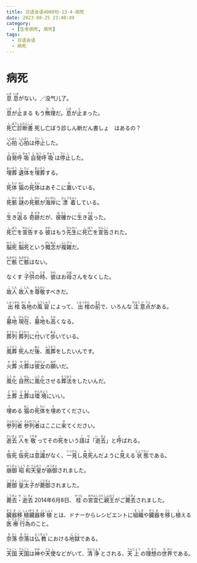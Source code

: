 ```yaml
---
title: 日语会语4000句-13-4-病死
date: 2023-08-25 23:40:49
category:
  - [生老病死, 病死]
tags:
  - 日语会语
  - 病死
---
```


# 病死

<ruby>息<rt>いき</rt></ruby>
<ruby>息<rt>いき</rt>がない。／没气儿了。</ruby>

<ruby>息<rt>いき</rt>が<rt></rt>止<rt>と</rt>まる</ruby>
<ruby>もう<rt></rt>無<rt>む</rt>理<rt>り</rt>だ。<rt></rt>息<rt>いき</rt>が<rt></rt>止<rt>と</rt>まった。</ruby>

<ruby>死<rt>し</rt>亡<rt>ぼう</rt>診<rt>しん</rt>断<rt>だん</rt>書<rt>しょ</rt></ruby>
死し亡ぼう診しん断だん書しょ　はあるの？

<ruby>心<rt>しん</rt>拍<rt>ぱく</rt></ruby>
<ruby>心<rt>しん</rt>拍<rt>ぱく</rt>は<rt></rt>停<rt>てい</rt>止<rt>し</rt>した。</ruby>

<ruby>自<rt>じ</rt>発<rt>はつ</rt>呼<rt>こ</rt>吸<rt>きゅう</rt></ruby>
<ruby>自<rt>じ</rt>発<rt>はつ</rt>呼<rt>こ</rt>吸<rt>きゅう</rt>は<rt></rt>停<rt>てい</rt>止<rt>し</rt>した。</ruby>

<ruby>埋<rt>まい</rt>葬<rt>そう</rt></ruby>
<ruby>遺<rt>い</rt>体<rt>たい</rt>を<rt></rt>埋<rt>まい</rt>葬<rt>そう</rt>する。</ruby>

<ruby>死<rt>し</rt>体<rt>たい</rt></ruby>
<ruby>猫<rt>ねこ</rt>の<rt></rt>死<rt>し</rt>体<rt>たい</rt>はあそこに<rt></rt>置<rt>お</rt>いている。</ruby>

<ruby>死<rt>し</rt>骸<rt>がい</rt></ruby>
<ruby>謎<rt>なぞ</rt>の<rt></rt>死<rt>し</rt>骸<rt>がい</rt>が<rt></rt>海<rt>かい</rt>岸<rt>がん</rt>に<rt></rt>漂<rt>ひょう</rt>着<rt>ちゃく</rt>している。</ruby>

<ruby>生<rt>い</rt>き<rt></rt>返<rt>かえ</rt>る</ruby>
<ruby>奇<rt>き</rt>跡<rt>せき</rt>だが、<rt></rt>彼<rt>は</rt>確<rt>たし</rt>かに<rt></rt>生<rt>い</rt>き<rt></rt>返<rt>かえ</rt>った。</ruby>

<ruby>死<rt>し</rt>亡<rt>ぼう</rt>を<rt></rt>宣<rt>せん</rt>告<rt>こく</rt>する</ruby>
<ruby>彼<rt>かれ</rt>はもう<rt></rt>先<rt>せん</rt>生<rt>せい</rt>に<rt></rt>死<rt>し</rt>亡<rt>ぼう</rt>を<rt></rt>宣<rt>せん</rt>告<rt>こく</rt>された。</ruby>

<ruby>脳<rt>のう</rt>死<rt>し</rt></ruby>
<ruby>脳<rt>のう</rt>死<rt>し</rt>という<rt></rt>概<rt>がい</rt>念<rt>ねん</rt>が<rt></rt>複<rt>ふく</rt>雑<rt>ざつ</rt>だ。</ruby>

<ruby>亡<rt>なき</rt>骸<rt>がら</rt></ruby>
<ruby>亡<rt>なき</rt>骸<rt>がら</rt>はない。</ruby>

<ruby>なくす</ruby>
<ruby>子<rt>こ</rt>供<rt>ども</rt>の<rt></rt>時<rt>とき</rt>、<rt></rt>彼<rt>かれ</rt>はお<rt></rt>母<rt>かあ</rt>さんをなくした。</ruby>

<ruby>故<rt>こ</rt>人<rt>じん</rt></ruby>
<ruby>故<rt>こ</rt>人<rt>じん</rt>を<rt></rt>尊<rt>そん</rt>敬<rt>けい</rt>すべきだ。</ruby>

<ruby>出<rt>しゅっ</rt>棺<rt>かん</rt></ruby>
<ruby>各<rt>かく</rt>地<rt>ち</rt>の<rt></rt>風<rt>ふう</rt>習<rt>しゅう</rt>によって、<rt></rt>出<rt>しゅっ</rt>棺<rt>かん</rt>の<rt></rt>前<rt>まえ</rt>で、いろんな<rt></rt>注<rt>ちゅう</rt>意<rt>い</rt>点<rt>てん</rt>がある。</ruby>

<ruby>墓<rt>ぼ</rt>地<rt>ち</rt></ruby>
<ruby>現<rt>げん</rt>在<rt>ざい</rt>、<rt></rt>墓<rt>ぼ</rt>地<rt>ち</rt>も<rt></rt>高<rt>たか</rt>くなる。</ruby>

<ruby>葬<rt>そう</rt>列<rt>れつ</rt></ruby>
<ruby>葬<rt>そう</rt>列<rt>れつ</rt>に<rt></rt>付<rt>つ</rt>いて<rt></rt>歩<rt>ある</rt>いている。</ruby>

<ruby>風<rt>ふう</rt>葬<rt>そう</rt></ruby>
<ruby>死<rt>し</rt>んだ<rt></rt>後<rt>あと</rt>、<rt></rt>風<rt>ふう</rt>葬<rt>そう</rt>をしたいんです。</ruby>

<ruby>火<rt>か</rt>葬<rt>そう</rt></ruby>
<ruby>火<rt>か</rt>葬<rt>そう</rt>は<rt></rt>彼<rt>かの</rt>女<rt>じょ</rt>の<rt></rt>願<rt>ねが</rt>いだ。</ruby>

<ruby>風<rt>ふう</rt>化<rt>か</rt></ruby>
<ruby>自<rt>し</rt>然<rt>ぜん</rt>に<rt></rt>風<rt>ふう</rt>化<rt>か</rt>させる<rt></rt>葬<rt>そう</rt>法<rt>ほう</rt>をしたいんだ。</ruby>

<ruby>土<rt>ど</rt>葬<rt>そう</rt></ruby>
<ruby>土<rt>ど</rt>葬<rt>そう</rt>は<rt></rt>環<rt>かん</rt>境<rt>きょう</rt>にいい。</ruby>

<ruby>埋<rt>う</rt>める</ruby>
<ruby>猫<rt>ねこ</rt>の<rt></rt>死<rt>し</rt>体<rt>たい</rt>を<rt></rt>埋<rt>う</rt>めてください。</ruby>

<ruby>参<rt>さん</rt>列<rt>れつ</rt>者<rt>しゃ</rt></ruby>
<ruby>参<rt>さん</rt>列<rt>れつ</rt>者<rt>しゃ</rt>はここに<rt></rt>来<rt>き</rt>てください。</ruby>

<ruby>逝<rt>せい</rt>去<rt>きょ</rt></ruby>
<ruby>人<rt>ひと</rt>を<rt></rt>敬<rt>うやま</rt>ってその<rt></rt>死<rt>し</rt>をいう<rt></rt>語<rt>ご</rt>は「逝<rt>せい</rt>去<rt>きょ</rt>」と<rt></rt>呼<rt>よ</rt>ばれる。</ruby>

<ruby>仮<rt>か</rt>死<rt>し</rt></ruby>
<ruby>仮<rt>か</rt>死<rt>し</rt>は<rt></rt>意<rt>い</rt>識<rt>しき</rt>がなく、<rt></rt>一<rt>いっ</rt>見<rt>けん</rt>し<rt></rt>見<rt>み</rt>死<rt>し</rt>んだように<rt></rt>見<rt>み</rt>える<rt></rt>状<rt>じょう</rt>態<rt>たい</rt>である。</ruby>

<ruby>崩<rt>ほう</rt>御<rt>ぎょ</rt></ruby>
<ruby>昭<rt>しょう</rt>和<rt>わ</rt>天<rt>てん</rt>皇<rt>のう</rt>が<rt></rt>崩<rt>ほう</rt>御<rt>ぎょ</rt>されました。</ruby>

<ruby>薨<rt>こう</rt>御<rt>ぎょ</rt></ruby>
<ruby>皇<rt>こう</rt>太<rt>たい</rt>子<rt>し</rt>が<rt></rt>薨<rt>こう</rt>御<rt>ぎょ</rt>されました。</ruby>

<ruby>薨<rt>こう</rt>去<rt>きょ</rt>・逝<rt>せい</rt>去<rt>きょ</rt></ruby>
<ruby>2014<rt></rt>年6<rt></rt>月8<rt></rt>日、<rt></rt>桂<rt>かつら</rt>の<rt></rt>宮<rt>みや</rt>宜<rt>よし</rt>仁<rt>ひと</rt>親<rt>しん</rt>王<rt>のう</rt>がご<rt></rt>薨<rt>こう</rt>去<rt>きょ</rt>されました。</ruby>

<ruby>臓<rt>ぞう</rt>器<rt>き</rt>移<rt>い</rt>植<rt>しょく</rt></ruby>
<ruby>臓<rt>ぞう</rt>器<rt>き</rt>移<rt>い</rt>植<rt>しょく</rt>とは、ドナーからレシピエントに<rt></rt>組<rt>そ</rt>織<rt>しき</rt>や<rt></rt>臓<rt>ぞう</rt>器<rt>き</rt>を<rt></rt>移<rt>つく</rt>し<rt></rt>植<rt>う</rt>える<rt></rt>医<rt>い</rt>療<rt>りょう</rt>行<rt>こう</rt>為<rt>い</rt>のこと。</ruby>

<ruby>奈<rt>な</rt>落<rt>らく</rt></ruby>
<ruby>奈<rt>な</rt>落<rt>らく</rt>は<rt></rt>仏<rt>ぶっ</rt>教<rt>きょう</rt>における<rt></rt>地<rt>じ</rt>獄<rt>ごく</rt>である。</ruby>

<ruby>天<rt>てん</rt>国<rt>ごく</rt></ruby>
<ruby>天<rt>てん</rt>国<rt>ごく</rt>は<rt></rt>神<rt>かみ</rt>や<rt></rt>天<rt>てん</rt>使<rt>し</rt>などがいて、<rt></rt>清<rt>せい</rt>浄<rt>じょう</rt>とされる、<rt></rt>天<rt>てん</rt>上<rt>じょう</rt>の<rt></rt>理<rt>り</rt>想<rt>そう</rt>の<rt></rt>世<rt>せ</rt>界<rt>かい</rt>である。</ruby>

